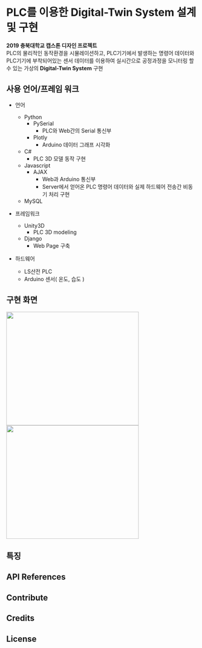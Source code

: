 # PLC를 이용한 Digital-Twin System 설계 및 구현
__2019 충북대학교 캡스톤 디자인 프로젝트__<br>
PLC의 물리적인 동작환경을 시뮬레이션하고, PLC기기에서 발생하는 명령어 데이터와 PLC기기에 부착되어있는 센서 데이터를 이용하여 실시간으로 공정과정을 모니터링 할 수 있는 가상의 __Digital-Twin System__ 구현

## 사용 언어/프레임 워크
- 언어
  - Python
    - PySerial
      - PLC와 Web간의 Serial 통신부
    - Plotly
      - Arduino 데이터 그래프 시각화
  - C#
    - PLC 3D 모델 동작 구현
  - Javascript
    - AJAX
      - Web과 Arduino 통신부
      - Server에서 얻어온 PLC 명령어 데이터와 실제 하드웨어 전송간 비동기 처리 구현
  - MySQL

- 프레임워크
  - Unity3D
    - PLC 3D modeling
  - Django
    - Web Page 구축
  
- 하드웨어
  - LS산전 PLC
  - Arduino 센서( 온도, 습도 )
  
## 구현 화면
<div>
<img margin-right="60" width="350" height="300" src="https://user-images.githubusercontent.com/37431938/72971741-9136b500-3e0d-11ea-81da-bcbfaa58b4d6.png">
<img width="350" height="300" src="https://user-images.githubusercontent.com/37431938/72971739-909e1e80-3e0d-11ea-8efa-c14b0f80e079.png">
</div>

## 특징
## API References
## Contribute
## Credits
## License

